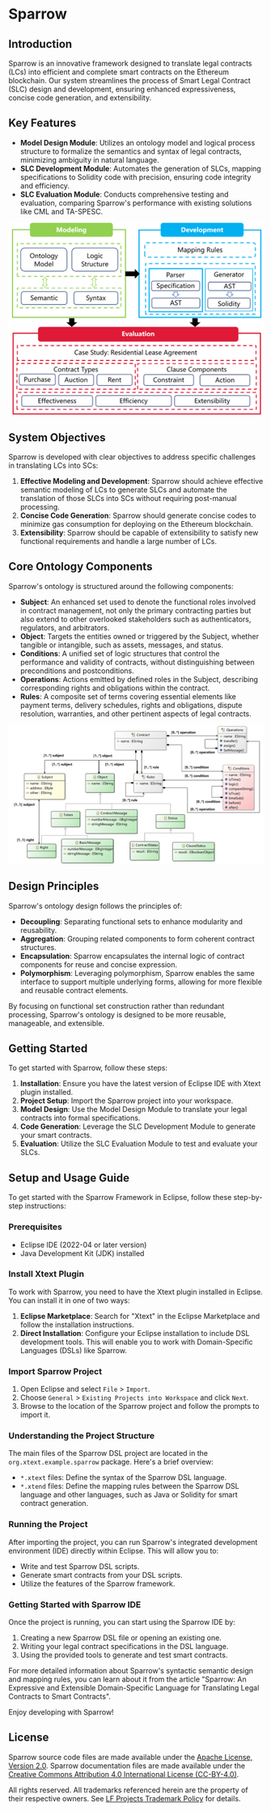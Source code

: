 # Sparrow
## Introduction
Sparrow is an innovative framework designed to translate legal contracts (LCs) into efficient and complete smart contracts on the Ethereum blockchain. Our system streamlines the process of Smart Legal Contract (SLC) design and development, ensuring enhanced expressiveness, concise code generation, and extensibility.

## Key Features

- **Model Design Module**: Utilizes an ontology model and logical process structure to formalize the semantics and syntax of legal contracts, minimizing ambiguity in natural language.
- **SLC Development Module**: Automates the generation of SLCs, mapping specifications to Solidity code with precision, ensuring code integrity and efficiency.
- **SLC Evaluation Module**: Conducts comprehensive testing and evaluation, comparing Sparrow's performance with existing solutions like CML and TA-SPESC.
  
![system framework](picture/general.png)

## System Objectives

Sparrow is developed with clear objectives to address specific challenges in translating LCs into SCs:

1. **Effective Modeling and Development**: Sparrow should achieve effective semantic modeling of LCs to generate SLCs and automate the translation of those SLCs into SCs without requiring post-manual processing.
2. **Concise Code Generation**: Sparrow should generate concise codes to minimize gas consumption for deploying on the Ethereum blockchain. 
3. **Extensibility**: Sparrow should be capable of extensibility to satisfy new functional requirements and handle a large number of LCs.

## Core Ontology Components

Sparrow's ontology is structured around the following components:

- **Subject**: An enhanced set used to denote the functional roles involved in contract management, not only the primary contracting parties but also extend to other overlooked stakeholders such as authenticators, regulators, and arbitrators.
- **Object**: Targets the entities owned or triggered by the Subject, whether tangible or intangible, such as assets, messages, and status.
- **Conditions**: A unified set of logic structures that control the performance and validity of contracts, without distinguishing between preconditions and postconditions.
- **Operations**: Actions emitted by defined roles in the Subject, describing corresponding rights and obligations within the contract.
- **Rules**: A composite set of terms covering essential elements like payment terms, delivery schedules, rights and obligations, dispute resolution, warranties, and other pertinent aspects of legal contracts.

![system framework](picture/structure.png)

## Design Principles

Sparrow's ontology design follows the principles of:

- **Decoupling**: Separating functional sets to enhance modularity and reusability.
- **Aggregation**: Grouping related components to form coherent contract structures.
- **Encapsulation**: Sparrow encapsulates the internal logic of contract components for reuse and concise expression.
- **Polymorphism**: Leveraging polymorphism, Sparrow enables the same interface to support multiple underlying forms, allowing for more flexible and reusable contract elements.

By focusing on functional set construction rather than redundant processing, Sparrow's ontology is designed to be more reusable, manageable, and extensible.


## Getting Started

To get started with Sparrow, follow these steps:

1. **Installation**: Ensure you have the latest version of Eclipse IDE with Xtext plugin installed.
2. **Project Setup**: Import the Sparrow project into your workspace.
3. **Model Design**: Use the Model Design Module to translate your legal contracts into formal specifications.
4. **Code Generation**: Leverage the SLC Development Module to generate your smart contracts.
5. **Evaluation**: Utilize the SLC Evaluation Module to test and evaluate your SLCs.

   
## Setup and Usage Guide
To get started with the Sparrow Framework in Eclipse, follow these step-by-step instructions:

### Prerequisites
- Eclipse IDE (2022-04 or later version)
- Java Development Kit (JDK) installed

### Install Xtext Plugin
To work with Sparrow, you need to have the Xtext plugin installed in Eclipse. You can install it in one of two ways:

1. **Eclipse Marketplace**: Search for "Xtext" in the Eclipse Marketplace and follow the installation instructions.
2. **Direct Installation**: Configure your Eclipse installation to include DSL development tools. This will enable you to work with Domain-Specific Languages (DSLs) like Sparrow.

### Import Sparrow Project
1. Open Eclipse and select `File` > `Import`.
2. Choose `General` > `Existing Projects into Workspace` and click `Next`.
3. Browse to the location of the Sparrow project and follow the prompts to import it.

### Understanding the Project Structure
The main files of the Sparrow DSL project are located in the `org.xtext.example.sparrow` package. Here's a brief overview:

- `*.xtext` files: Define the syntax of the Sparrow DSL language.
- `*.xtend` files: Define the mapping rules between the Sparrow DSL language and other languages, such as Java or Solidity for smart contract generation.

### Running the Project
After importing the project, you can run Sparrow's integrated development environment (IDE) directly within Eclipse. This will allow you to:

- Write and test Sparrow DSL scripts.
- Generate smart contracts from your DSL scripts.
- Utilize the features of the Sparrow framework.

### Getting Started with Sparrow IDE
Once the project is running, you can start using the Sparrow IDE by:
1. Creating a new Sparrow DSL file or opening an existing one.
2. Writing your legal contract specifications in the DSL language.
3. Using the provided tools to generate and test smart contracts.

For more detailed information about Sparrow's syntactic semantic design and mapping rules, you can learn about it from the article "Sparrow: An Expressive and Extensible Domain-Specific Language for Translating Legal Contracts to Smart Contracts".

Enjoy developing with Sparrow!

## License

Sparrow source code files are made available under the [Apache License, Version 2.0](LICENSE). Sparrow documentation files are made available under the [Creative Commons Attribution 4.0 International License (CC-BY-4.0)](https://creativecommons.org/licenses/by/4.0/). 

All rights reserved. All trademarks referenced herein are the property of their respective owners. See [LF Projects Trademark Policy](https://lfprojects.org/trademark-policy/) for details.






